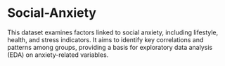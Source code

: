 # Social-Anxiety
This dataset examines factors linked to social anxiety, including lifestyle, health, and stress indicators. It aims to identify key correlations and patterns among groups, providing a basis for exploratory data analysis (EDA) on anxiety-related variables.

